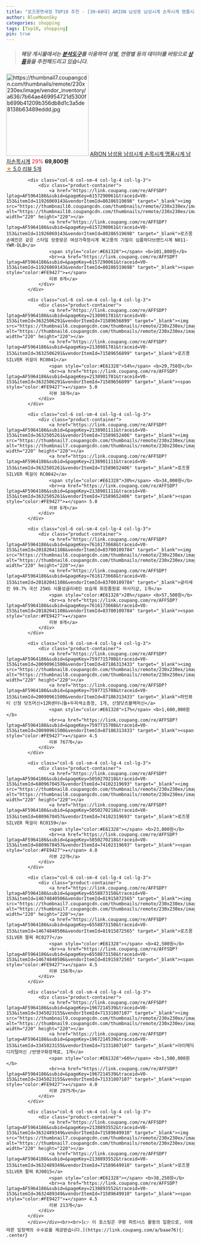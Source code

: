 ```yaml
---
title: "로즈몽면세점 TOP10 추천 - [30~60대] ARION 남성용 남성시계 손목시계 명품시계 남자손목시계"
author: BlueMoonSky
categories: shopping
tags: [Top10, shopping]
pin: true
---
```


> ##### 해당 게시물에서는 [**분석도구**](https://itemscout.io/)를 이용하여 **성별**, **연령별** 등의 데이터를 바탕으로 [**상품**](https://link.coupang.com/a/baae76)들을 추천해드리고 있습니다.
<div class="container"><div class="row">
            <div class="col-6 col-sm-4 col-lg-4 col-lg-3">
                <div class="product-container">
                    <a href="https://link.coupang.com/re/AFFSDP?lptag=AF5964186&subid=&pageKey=7661337863&traceid=V0-153&itemId=20412300391&vendorItemId=87494277522" target="_blank"><img src="https://thumbnail7.coupangcdn.com/thumbnails/remote/230x230ex/image/vendor_inventory/a636/7b64ae469954721d5300fb699b41209b356db8d1c3a5de8138b63489eddd.jpg" alt="https://thumbnail7.coupangcdn.com/thumbnails/remote/230x230ex/image/vendor_inventory/a636/7b64ae469954721d5300fb699b41209b356db8d1c3a5de8138b63489eddd.jpg" width="220" height="220"></a>
                    <a href="https://link.coupang.com/re/AFFSDP?lptag=AF5964186&subid=&pageKey=7661337863&traceid=V0-153&itemId=20412300391&vendorItemId=87494277522" target="_blank">ARION 남성용 남성시계 손목시계 명품시계 남자손목시계</a>
                    <span style="color:#E61328">29%</span> <b>69,800원</b>
                    <br><a href="https://link.coupang.com/re/AFFSDP?lptag=AF5964186&subid=&pageKey=7661337863&traceid=V0-153&itemId=20412300391&vendorItemId=87494277522" target="_blank"><span style="color:#FE9427">★</span> 5.0
                    리뷰 5개</a>
                </div>
            </div>
            
            <div class="col-6 col-sm-4 col-lg-4 col-lg-3">
                <div class="product-container">
                    <a href="https://link.coupang.com/re/AFFSDP?lptag=AF5964186&subid=&pageKey=6157290061&traceid=V0-153&itemId=11926069143&vendorItemId=80286519698" target="_blank"><img src="https://thumbnail10.coupangcdn.com/thumbnails/remote/230x230ex/image/vendor_inventory/3c5b/d7306cd42ce19e86260fbce57e0d2b7f7786a6be2fa787e31b47335f0b5e.jpg" alt="https://thumbnail10.coupangcdn.com/thumbnails/remote/230x230ex/image/vendor_inventory/3c5b/d7306cd42ce19e86260fbce57e0d2b7f7786a6be2fa787e31b47335f0b5e.jpg" width="220" height="220"></a>
                    <a href="https://link.coupang.com/re/AFFSDP?lptag=AF5964186&subid=&pageKey=6157290061&traceid=V0-153&itemId=11926069143&vendorItemId=80286519698" target="_blank">로즈몽 손예진은 같은 스타일 앙증맞은 여성가죽정시계 복고풍의 기질이 심플하다브랜드시계 N011-YWR-DLB</a>
                    <span style="color:#E61328"></span> <b>101,800원</b>
                    <br><a href="https://link.coupang.com/re/AFFSDP?lptag=AF5964186&subid=&pageKey=6157290061&traceid=V0-153&itemId=11926069143&vendorItemId=80286519698" target="_blank"><span style="color:#FE9427">★</span> 
                    리뷰 0개</a>
                </div>
            </div>
            
            <div class="col-6 col-sm-4 col-lg-4 col-lg-3">
                <div class="product-container">
                    <a href="https://link.coupang.com/re/AFFSDP?lptag=AF5964186&subid=&pageKey=2138901781&traceid=V0-153&itemId=3632506291&vendorItemId=71589656899" target="_blank"><img src="https://thumbnail6.coupangcdn.com/thumbnails/remote/230x230ex/image/vendor_inventory/b9d7/daf70ffa35ee0f2453b56c98f3d186550911b1187e3d4004ae738df5834c.jpg" alt="https://thumbnail6.coupangcdn.com/thumbnails/remote/230x230ex/image/vendor_inventory/b9d7/daf70ffa35ee0f2453b56c98f3d186550911b1187e3d4004ae738df5834c.jpg" width="220" height="220"></a>
                    <a href="https://link.coupang.com/re/AFFSDP?lptag=AF5964186&subid=&pageKey=2138901781&traceid=V0-153&itemId=3632506291&vendorItemId=71589656899" target="_blank">로즈몽 SILVER 귀걸이 RC0041</a>
                    <span style="color:#E61328">54%</span> <b>29,750원</b>
                    <br><a href="https://link.coupang.com/re/AFFSDP?lptag=AF5964186&subid=&pageKey=2138901781&traceid=V0-153&itemId=3632506291&vendorItemId=71589656899" target="_blank"><span style="color:#FE9427">★</span> 5.0
                    리뷰 38개</a>
                </div>
            </div>
            
            <div class="col-6 col-sm-4 col-lg-4 col-lg-3">
                <div class="product-container">
                    <a href="https://link.coupang.com/re/AFFSDP?lptag=AF5964186&subid=&pageKey=2138901111&traceid=V0-153&itemId=3632505261&vendorItemId=71589652406" target="_blank"><img src="https://thumbnail7.coupangcdn.com/thumbnails/remote/230x230ex/image/vendor_inventory/0b14/de228c1a9964e2af4eadfa9d1eaa5a5209281b1dc626a783f74f74961ce6.jpg" alt="https://thumbnail7.coupangcdn.com/thumbnails/remote/230x230ex/image/vendor_inventory/0b14/de228c1a9964e2af4eadfa9d1eaa5a5209281b1dc626a783f74f74961ce6.jpg" width="220" height="220"></a>
                    <a href="https://link.coupang.com/re/AFFSDP?lptag=AF5964186&subid=&pageKey=2138901111&traceid=V0-153&itemId=3632505261&vendorItemId=71589652406" target="_blank">로즈몽 SILVER 목걸이 RC0042</a>
                    <span style="color:#E61328">30%</span> <b>34,000원</b>
                    <br><a href="https://link.coupang.com/re/AFFSDP?lptag=AF5964186&subid=&pageKey=2138901111&traceid=V0-153&itemId=3632505261&vendorItemId=71589652406" target="_blank"><span style="color:#FE9427">★</span> 5.0
                    리뷰 6개</a>
                </div>
            </div>
            
            <div class="col-6 col-sm-4 col-lg-4 col-lg-3">
                <div class="product-container">
                    <a href="https://link.coupang.com/re/AFFSDP?lptag=AF5964186&subid=&pageKey=7616173668&traceid=V0-153&itemId=20182041108&vendorItemId=83700109784" target="_blank"><img src="https://thumbnail6.coupangcdn.com/thumbnails/remote/230x230ex/image/vendor_inventory/7eb8/f1b0b509690c1cc65d9fd0fc7613034f95ddebf3867f7f690cbecea54575.jpg" alt="https://thumbnail6.coupangcdn.com/thumbnails/remote/230x230ex/image/vendor_inventory/7eb8/f1b0b509690c1cc65d9fd0fc7613034f95ddebf3867f7f690cbecea54575.jpg" width="220" height="220"></a>
                    <a href="https://link.coupang.com/re/AFFSDP?lptag=AF5964186&subid=&pageKey=7616173668&traceid=V0-153&itemId=20182041108&vendorItemId=83700109784" target="_blank">글리세린 99.7% 국산 25KG 식물성글리세린 보습제 화장품원료 마사지샵, 1개</a>
                    <span style="color:#E61328">20%</span> <b>57,500원</b>
                    <br><a href="https://link.coupang.com/re/AFFSDP?lptag=AF5964186&subid=&pageKey=7616173668&traceid=V0-153&itemId=20182041108&vendorItemId=83700109784" target="_blank"><span style="color:#FE9427">★</span> 
                    리뷰 0개</a>
                </div>
            </div>
            
            <div class="col-6 col-sm-4 col-lg-4 col-lg-3">
                <div class="product-container">
                    <a href="https://link.coupang.com/re/AFFSDP?lptag=AF5964186&subid=&pageKey=7597715708&traceid=V0-153&itemId=20090961500&vendorItemId=87186313433" target="_blank"><img src="https://thumbnail8.coupangcdn.com/thumbnails/remote/230x230ex/image/vendor_inventory/ff2e/c87768224443a3ab93c6e1efcbf842a23c365d2c97ab60065134c687e22d.jpg" alt="https://thumbnail8.coupangcdn.com/thumbnails/remote/230x230ex/image/vendor_inventory/ff2e/c87768224443a3ab93c6e1efcbf842a23c365d2c97ab60065134c687e22d.jpg" width="220" height="220"></a>
                    <a href="https://link.coupang.com/re/AFFSDP?lptag=AF5964186&subid=&pageKey=7597715708&traceid=V0-153&itemId=20090961500&vendorItemId=87186313433" target="_blank">파인뷰티 신형 닷츠머신+12R센터니들+두피색소증정, 1개, 신형닷츠블랙머신</a>
                    <span style="color:#E61328">17%</span> <b>1,600,000원</b>
                    <br><a href="https://link.coupang.com/re/AFFSDP?lptag=AF5964186&subid=&pageKey=7597715708&traceid=V0-153&itemId=20090961500&vendorItemId=87186313433" target="_blank"><span style="color:#FE9427">★</span> 4.5
                    리뷰 767개</a>
                </div>
            </div>
            
            <div class="col-6 col-sm-4 col-lg-4 col-lg-3">
                <div class="product-container">
                    <a href="https://link.coupang.com/re/AFFSDP?lptag=AF5964186&subid=&pageKey=5050270218&traceid=V0-153&itemId=6809670457&vendorItemId=74102319693" target="_blank"><img src="https://thumbnail8.coupangcdn.com/thumbnails/remote/230x230ex/image/vendor_inventory/d6fc/8e513f04aa85dc62e5a69028bcee9db0dc0b503cb7356157779f28ad42d1.jpg" alt="https://thumbnail8.coupangcdn.com/thumbnails/remote/230x230ex/image/vendor_inventory/d6fc/8e513f04aa85dc62e5a69028bcee9db0dc0b503cb7356157779f28ad42d1.jpg" width="220" height="220"></a>
                    <a href="https://link.coupang.com/re/AFFSDP?lptag=AF5964186&subid=&pageKey=5050270218&traceid=V0-153&itemId=6809670457&vendorItemId=74102319693" target="_blank">로즈몽 SILVER 목걸이 RC0159</a>
                    <span style="color:#E61328"></span> <b>23,800원</b>
                    <br><a href="https://link.coupang.com/re/AFFSDP?lptag=AF5964186&subid=&pageKey=5050270218&traceid=V0-153&itemId=6809670457&vendorItemId=74102319693" target="_blank"><span style="color:#FE9427">★</span> 4.0
                    리뷰 22개</a>
                </div>
            </div>
            
            <div class="col-6 col-sm-4 col-lg-4 col-lg-3">
                <div class="product-container">
                    <a href="https://link.coupang.com/re/AFFSDP?lptag=AF5964186&subid=&pageKey=6558873150&traceid=V0-153&itemId=14674840506&vendorItemId=81915872565" target="_blank"><img src="https://thumbnail7.coupangcdn.com/thumbnails/remote/230x230ex/image/vendor_inventory/7dbd/2ff39c9234268ea71af820ab62738b2ccd931b9c888d1774e54f1819dc48.jpg" alt="https://thumbnail7.coupangcdn.com/thumbnails/remote/230x230ex/image/vendor_inventory/7dbd/2ff39c9234268ea71af820ab62738b2ccd931b9c888d1774e54f1819dc48.jpg" width="220" height="220"></a>
                    <a href="https://link.coupang.com/re/AFFSDP?lptag=AF5964186&subid=&pageKey=6558873150&traceid=V0-153&itemId=14674840506&vendorItemId=81915872565" target="_blank">로즈몽 SILVER 팔찌 RC0277</a>
                    <span style="color:#E61328"></span> <b>42,500원</b>
                    <br><a href="https://link.coupang.com/re/AFFSDP?lptag=AF5964186&subid=&pageKey=6558873150&traceid=V0-153&itemId=14674840506&vendorItemId=81915872565" target="_blank"><span style="color:#FE9427">★</span> 4.5
                    리뷰 156개</a>
                </div>
            </div>
            
            <div class="col-6 col-sm-4 col-lg-4 col-lg-3">
                <div class="product-container">
                    <a href="https://link.coupang.com/re/AFFSDP?lptag=AF5964186&subid=&pageKey=1967214539&traceid=V0-153&itemId=3345023155&vendorItemId=71331807107" target="_blank"><img src="https://thumbnail9.coupangcdn.com/thumbnails/remote/230x230ex/image/vendor_inventory/9bb5/5e2b7d5010c85d648a7b8c4a2b231f7f83ff0d43827358f179f3ee874f36.JPG" alt="https://thumbnail9.coupangcdn.com/thumbnails/remote/230x230ex/image/vendor_inventory/9bb5/5e2b7d5010c85d648a7b8c4a2b231f7f83ff0d43827358f179f3ee874f36.JPG" width="220" height="220"></a>
                    <a href="https://link.coupang.com/re/AFFSDP?lptag=AF5964186&subid=&pageKey=1967214539&traceid=V0-153&itemId=3345023155&vendorItemId=71331807107" target="_blank">아이메딕 디지털머신 /반영구화장재료, 1개</a>
                    <span style="color:#E61328">66%</span> <b>1,500,000원</b>
                    <br><a href="https://link.coupang.com/re/AFFSDP?lptag=AF5964186&subid=&pageKey=1967214539&traceid=V0-153&itemId=3345023155&vendorItemId=71331807107" target="_blank"><span style="color:#FE9427">★</span> 4.0
                    리뷰 2975개</a>
                </div>
            </div>
            
            <div class="col-6 col-sm-4 col-lg-4 col-lg-3">
                <div class="product-container">
                    <a href="https://link.coupang.com/re/AFFSDP?lptag=AF5964186&subid=&pageKey=2138893552&traceid=V0-153&itemId=3632489349&vendorItemId=71589649910" target="_blank"><img src="https://thumbnail7.coupangcdn.com/thumbnails/remote/230x230ex/image/vendor_inventory/e61c/30cc204df10198f513c6565d88fefad11fc20af7f2ffb5209e99b1f37700.jpg" alt="https://thumbnail7.coupangcdn.com/thumbnails/remote/230x230ex/image/vendor_inventory/e61c/30cc204df10198f513c6565d88fefad11fc20af7f2ffb5209e99b1f37700.jpg" width="220" height="220"></a>
                    <a href="https://link.coupang.com/re/AFFSDP?lptag=AF5964186&subid=&pageKey=2138893552&traceid=V0-153&itemId=3632489349&vendorItemId=71589649910" target="_blank">로즈몽 SILVER 팔찌 RJ0015</a>
                    <span style="color:#E61328"></span> <b>38,250원</b>
                    <br><a href="https://link.coupang.com/re/AFFSDP?lptag=AF5964186&subid=&pageKey=2138893552&traceid=V0-153&itemId=3632489349&vendorItemId=71589649910" target="_blank"><span style="color:#FE9427">★</span> 4.5
                    리뷰 213개</a>
                </div>
            </div>
            </div></div><br><br>[👉 이 포스팅은 쿠팡 파트너스 활동의 일환으로, 이에 따른 일정액의 수수료를 제공받습니다.](https://link.coupang.com/a/baae76){: .center}
